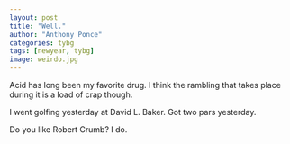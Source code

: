 ```yaml
---
layout: post
title: "Well."
author: "Anthony Ponce"
categories: tybg
tags: [newyear, tybg]
image: weirdo.jpg
---
```


Acid has long been my favorite drug. I think the rambling that takes place during it is a load of crap though. 

I went golfing yesterday at David L. Baker. Got two pars yesterday. 

Do you like Robert Crumb? I do.
